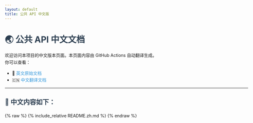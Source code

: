 ```yaml
---
layout: default
title: 公共 API 中文版
---
```


<style>
  body {
    max-width: 800px;
    margin: auto;
    font-family: -apple-system, BlinkMacSystemFont, 'Segoe UI', Roboto, Oxygen,
      Ubuntu, Cantarell, 'Open Sans', 'Helvetica Neue', sans-serif;
    line-height: 1.6;
    padding: 2rem;
  }
  h1, h2, h3 {
    color: #2c3e50;
  }
  a {
    color: #3498db;
    text-decoration: none;
  }
  a:hover {
    text-decoration: underline;
  }
  blockquote {
    color: #555;
    border-left: 4px solid #ccc;
    padding-left: 1em;
    margin-left: 0;
  }
</style>

# 🌏 公共 API 中文文档

欢迎访问本项目的中文版本页面。本页面内容由 GitHub Actions 自动翻译生成。  
你可以查看：

- 📄 [英文原始文档](./README.md)
- 🇨🇳 [中文翻译文档](./README.zh.md)

---

## 📘 中文内容如下：

{% raw %}
{% include_relative README.zh.md %}
{% endraw %}
